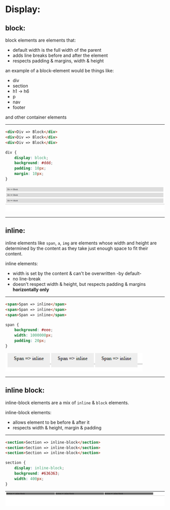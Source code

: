 <!-- @format -->

# Display:

## block:

block elements are elements that:

- default width is the full width of the parent
- adds line breaks before and after the element
- respects padding & margins, width & height

an example of a block-element would be things like:

- div
- section
- h1 -> h6
- p
- nav
- footer

and other container elements

---

```html
<div>Div => Block</div>
<div>Div => Block</div>
<div>Div => Block</div>
```

```css
div {
	display: block;
	background: #ddd;
	padding: 10px;
	margin: 10px;
}
```

![Display block](Images/DisplayBlock.png)

---

## inline:

inline elements like `span`, `a`, `img` are elements whose width and height are determined by the content as they take just enough space to fit their content.

inline elements:

- width is set by the content & can't be overwritten -by default-
- no line-break
- doesn't respect width & height, but respects padding & margins **horizontally only**

---

```html
<span>Span => inline</span>
<span>Span => inline</span>
<span>Span => inline</span>
```

```css
span {
	background: #eee;
	width: 1000000px;
	padding: 20px;
}
```

![Display inline](Images/Display%20Inline.png)

---

## inline block:

inline-block elements are a mix of `inline` & `block` elements.

inline-block elements:

- allows element to be before & after it
- respects width & height, margin & padding

---

```html
<section>Section => inline-block</section>
<section>Section => inline-block</section>
<section>Section => inline-block</section>
```

```css
section {
	display: inline-block;
	background: #636363;
	width: 400px;
}
```

![Inline block](Images/Inline%20block.png)
